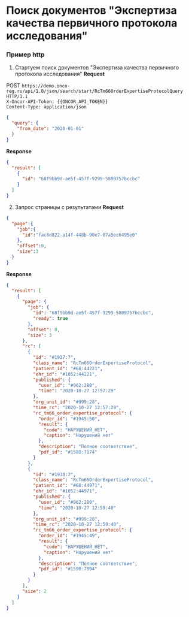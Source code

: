 # Поиск документов "Экспертиза качества первичного протокола исследования"

### Пример http
1. Стартуем поиск документов "Экспертиза качества первичного протокола исследования"
**Request**

POST `https://demo.onco-reg.ru/api/1.0/json/search/start/RcTm66OrderExpertiseProtocolQuery HTTP/1.1`    
`X-Oncor-API-Token: {{ONCOR_API_TOKEN}}`  
`Content-Type: application/json`  

```json
{
  "query": {
    "from_date": "2020-01-01"
  }
}
```
**Response**
```json
{
  "result": [
    {
      "id": "68f9bb9d-ae5f-457f-9299-5809757bccbc"
    }
  ]
}
```
2. Запрос страницы с результатами
**Request**  
```json
{
  "page":{
    "job":{
      "id":"fac8d822-a14f-448b-90e7-07a5ec6495e0"
    },
    "offset":0,
    "size":3
  }
}
```
**Response**
```json
{
  "result": [
    {
      "page": {
        "job": {
          "id": "68f9bb9d-ae5f-457f-9299-5809757bccbc",
          "ready": true
        },
        "offset": 0,
        "size": 3
      },
      "rc": [
        {
          "id": "#1937:7",
          "class_name": "RcTm66OrderExpertiseProtocol",
          "patient_id": "#68:44221",
          "ehr_id": "#1052:44221",
          "published": {
            "user_id": "#962:280",
            "time": "2020-10-27 12:57:29"
          },
          "org_unit_id": "#999:28",
          "time_rc": "2020-10-27 12:57:29",
          "rc_tm66_order_expertise_protocol": {
            "order_id": "#1945:50",
            "result": {
              "code": "НАРУШЕНИЙ_НЕТ",
              "caption": "Нарушений нет"
            },
            "description": "Полное соответствие",
            "pdf_id": "#1588:7174"
          }
        },
        {
          "id": "#1938:2",
          "class_name": "RcTm66OrderExpertiseProtocol",
          "patient_id": "#68:44971",
          "ehr_id": "#1052:44971",
          "published": {
            "user_id": "#962:280",
            "time": "2020-10-27 12:59:40"
          },
          "org_unit_id": "#999:28",
          "time_rc": "2020-10-27 12:59:40",
          "rc_tm66_order_expertise_protocol": {
            "order_id": "#1945:49",
            "result": {
              "code": "НАРУШЕНИЙ_НЕТ",
              "caption": "Нарушений нет"
            },
            "description": "Полное соответствие",
            "pdf_id": "#1590:7094"
          }
        }
      ],
      "size": 2
    }
  ]
}
```